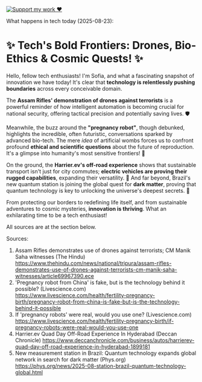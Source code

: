 [![Support my work ❤️](https://img.shields.io/badge/Support%20my%20work%20❤️-orange?style=for-the-badge&logo=patreon&logoColor=white)](https://www.patreon.com/c/evertonics)

What happens in tech today (2025-08-23):

# ✨ **Tech's Bold Frontiers: Drones, Bio-Ethics & Cosmic Quests!** ✨

Hello, fellow tech enthusiasts! I'm Sofia, and what a fascinating snapshot of innovation we have today! It's clear that **technology is relentlessly pushing boundaries** across every conceivable domain.

The **Assam Rifles' demonstration of drones against terrorists** is a powerful reminder of how intelligent automation is becoming crucial for national security, offering tactical precision and potentially saving lives. 🛡️

Meanwhile, the buzz around the **"pregnancy robot"**, though debunked, highlights the incredible, often futuristic, conversations sparked by advanced bio-tech. The mere *idea* of artificial wombs forces us to confront profound **ethical and scientific questions** about the future of reproduction. It's a glimpse into humanity's most sensitive frontiers! 🤔

On the ground, the **Harrier.ev's off-road experience** shows that sustainable transport isn't just for city commutes; **electric vehicles are proving their rugged capabilities**, expanding their versatility. 🔋 And far beyond, Brazil's new quantum station is joining the global quest for **dark matter**, proving that quantum technology is key to unlocking the universe's deepest secrets. 🌌

From protecting our borders to redefining life itself, and from sustainable adventures to cosmic mysteries, **innovation is thriving**. What an exhilarating time to be a tech enthusiast!

All sources are at the section below.

Sources:
1. Assam Rifles demonstrates use of drones against terrorists; CM Manik Saha witnesses (The Hindu)
   https://www.thehindu.com/news/national/tripura/assam-rifles-demonstrates-use-of-drones-against-terrorists-cm-manik-saha-witnesses/article69967390.ece
2. 'Pregnancy robot from China' is fake, but is the technology behind it possible? (Livescience.com)
   https://www.livescience.com/health/fertility-pregnancy-birth/pregnancy-robot-from-china-is-fake-but-is-the-technology-behind-it-possible
3. If 'pregnancy robots' were real, would you use one? (Livescience.com)
   https://www.livescience.com/health/fertility-pregnancy-birth/if-pregnancy-robots-were-real-would-you-use-one
4. Harrier.ev Quad Day Off-Road Experience In Hyderabad (Deccan Chronicle)
   https://www.deccanchronicle.com/business/autos/harrierev-quad-day-off-road-experience-in-hyderabad-1899181
5. New measurement station in Brazil: Quantum technology expands global network in search for dark matter (Phys.org)
   https://phys.org/news/2025-08-station-brazil-quantum-technology-global.html